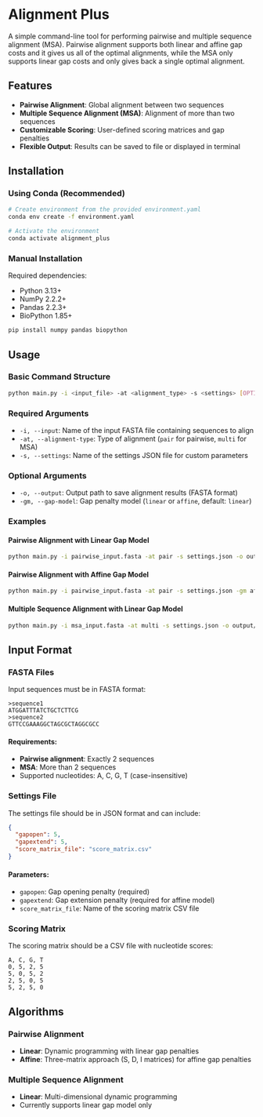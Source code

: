# Alignment Plus

A simple command-line tool for performing pairwise and multiple sequence alignment (MSA). Pairwise alignment supports both linear and affine gap costs and it gives us all of the optimal alignments, while the MSA only supports linear gap costs and only gives back a single optimal alignment.

## Features

- **Pairwise Alignment**: Global alignment between two sequences
- **Multiple Sequence Alignment (MSA)**: Alignment of more than two sequences
- **Customizable Scoring**: User-defined scoring matrices and gap penalties
- **Flexible Output**: Results can be saved to file or displayed in terminal

## Installation

### Using Conda (Recommended)

```bash
# Create environment from the provided environment.yaml
conda env create -f environment.yaml

# Activate the environment
conda activate alignment_plus
```

### Manual Installation

Required dependencies:

- Python 3.13+
- NumPy 2.2.2+
- Pandas 2.2.3+
- BioPython 1.85+

```bash
pip install numpy pandas biopython
```

## Usage

### Basic Command Structure

```bash
python main.py -i <input_file> -at <alignment_type> -s <settings> [OPTIONS]
```

### Required Arguments

- `-i, --input`: Name of the input FASTA file containing sequences to align
- `-at, --alignment-type`: Type of alignment (`pair` for pairwise, `multi` for MSA)
- `-s, --settings`: Name of the settings JSON file for custom parameters

### Optional Arguments

- `-o, --output`: Output path to save alignment results (FASTA format)
- `-gm, --gap-model`: Gap penalty model (`linear` or `affine`, default: `linear`)

### Examples

#### Pairwise Alignment with Linear Gap Model

```bash
python main.py -i pairwise_input.fasta -at pair -s settings.json -o output/pairwise_result.fasta
```

#### Pairwise Alignment with Affine Gap Model

```bash
python main.py -i pairwise_input.fasta -at pair -s settings.json -gm affine -o output/pairwise_affine_result.fasta
```

#### Multiple Sequence Alignment with Linear Gap Model

```bash
python main.py -i msa_input.fasta -at multi -s settings.json -o output/msa_result.fasta
```

## Input Format

### FASTA Files

Input sequences must be in FASTA format:

```fasta
>sequence1
ATGGATTTATCTGCTCTTCG
>sequence2
GTTCCGAAAGGCTAGCGCTAGGCGCC
```

#### Requirements:

- **Pairwise alignment**: Exactly 2 sequences
- **MSA**: More than 2 sequences
- Supported nucleotides: A, C, G, T (case-insensitive)

### Settings File

The settings file should be in JSON format and can include:

```json
{
  "gapopen": 5,
  "gapextend": 5,
  "score_matrix_file": "score_matrix.csv"
}
```

#### Parameters:

- `gapopen`: Gap opening penalty (required)
- `gapextend`: Gap extension penalty (required for affine model)
- `score_matrix_file`: Name of the scoring matrix CSV file

### Scoring Matrix

The scoring matrix should be a CSV file with nucleotide scores:

```csv
A, C, G, T
0, 5, 2, 5
5, 0, 5, 2
2, 5, 0, 5
5, 2, 5, 0
```

## Algorithms

### Pairwise Alignment

- **Linear**: Dynamic programming with linear gap penalties
- **Affine**: Three-matrix approach (S, D, I matrices) for affine gap penalties

### Multiple Sequence Alignment

- **Linear**: Multi-dimensional dynamic programming
- Currently supports linear gap model only
